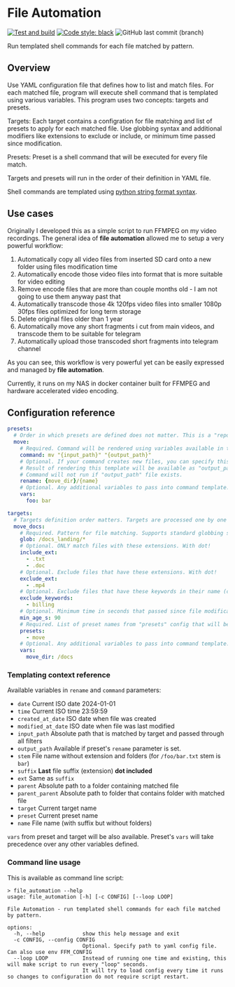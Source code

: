 # File Automation

[![Test and build](https://github.com/sashgorokhov/file_automation/actions/workflows/test_and_build.yml/badge.svg?branch=main)](https://github.com/sashgorokhov/file_automation/actions/workflows/test_and_build.yml)
[![Code style: black](https://img.shields.io/badge/code%20style-black-000000.svg)](https://github.com/psf/black)
![GitHub last commit (branch)](https://img.shields.io/github/last-commit/sashgorokhov/file_automation/main)

Run templated shell commands for each file matched by pattern.

## Overview

Use YAML configuration file that defines how to list and match files. For each matched file, program will
execute shell command that is templated using various variables. This program uses two concepts: targets and presets.

Targets:
Each target contains a configration for file matching and list of presets to apply for each matched file.
Use globbing syntax and additional modifiers like extensions to exclude or include, or minimum time passed since modification.

Presets:
Preset is a shell command that will be executed for every file match.

Targets and presets will run in the order of their definition in YAML file.

Shell commands are templated using [python string format syntax](https://docs.python.org/3/library/string.html#format-string-syntax).

## Use cases

Originally I developed this as a simple script to run FFMPEG on my video recordings. The general idea of **file automation**
allowed me to setup a very powerful workflow:
1. Automatically copy all video files from inserted SD card onto a new folder using files modification time
2. Automatically encode those video files into format that is more suitable for video editing
3. Remove encode files that are more than couple months old - I am not going to use them anyway past that
4. Automatically transcode those 4k 120fps video files into smaller 1080p 30fps files optimized for long term storage
5. Delete original files older than 1 year
6. Automatically move any short fragments i cut from main videos, and transcode them to be suitable for telegram
7. Automatically upload those transcoded short fragments into telegram channel

As you can see, this workflow is very powerful yet can be easily expressed and managed by **file automation**.

Currently, it runs on my NAS in docker container built for FFMPEG and hardware accelerated video encoding.

## Configuration reference

```yaml
presets:
  # Order in which presets are defined does not matter. This is a "repository" of available presets.
  move:
    # Required. Command will be rendered using variables available in templating context. See "Templating context reference"
    command: mv "{input_path}" "{output_path}"
    # Optional. If your command creates new files, you can specify this parameter that will be used as new file name.
    # Result of rendering this template will be available as "output_path" variable in command template.
    # Command will not run if "output_path" file exists.
    rename: {move_dir}/{name}
    # Optional. Any additional variables to pass into command template. Will override all other built-in variables and target's variables too.
    vars:
      foo: bar

targets:
  # Targets definition order matters. Targets are processed one by one in order they are defined.
  move_docs:
    # Required. Pattern for file matching. Supports standard globbing syntax like *, ?, **
    glob: /docs_landing/*
    # Optional. ONLY match files with these extensions. With dot!
    include_ext:
      - .txt
      - .doc
    # Optional. Exclude files that have these extensions. With dot!
    exclude_ext:
      - .mp4
    # Optional. Exclude files that have these keywords in their name (case-insensitive)
    exclude_keywords:
      - billing
    # Optional. Minimum time in seconds that passed since file modification to consider it as match.
    min_age_s: 90
    # Required. List of preset names from "presets" config that will be applied to each matched file.
    presets:
      - move
    # Optional. Any additional variables to pass into command template. Will override all other built-in variables.
    vars:
      move_dir: /docs
```

### Templating context reference

Available variables in `rename` and `command` parameters:

- `date` Current ISO date 2024-01-01
- `time` Current ISO time 23:59:59
- `created_at_date` ISO date when file was created
- `modified_at_date` ISO date when file was last modified
- `input_path` Absolute path that is matched by target and passed through all filters
- `output_path` Available if preset's `rename` parameter is set.
- `stem` File name without extension and folders (for `/foo/bar.txt` stem is `bar`)
- `suffix` **Last** file suffix (extension) **dot included**
- `ext` Same as `suffix`
- `parent` Absolute path to a folder containing matched file
- `parent_parent` Absolute path to folder that contains folder with matched file
- `target` Current target name
- `preset` Current preset name
- `name` File name (with suffix but without folders)

`vars` from preset and target will be also available. Preset's `vars` will take precedence over any other variables defined.

### Command line usage
This is available as command line script:

```shell
> file_automation --help
usage: file_automation [-h] [-c CONFIG] [--loop LOOP]

File Automation - run templated shell commands for each file matched by pattern.

options:
  -h, --help            show this help message and exit
  -c CONFIG, --config CONFIG
                        Optional. Specify path to yaml config file. Can also use env FFM_CONFIG
  --loop LOOP           Instead of running one time and existing, this will make script to run every "loop" seconds.
                        It will try to load config every time it runs so changes to configuration do not require script restart.
```
